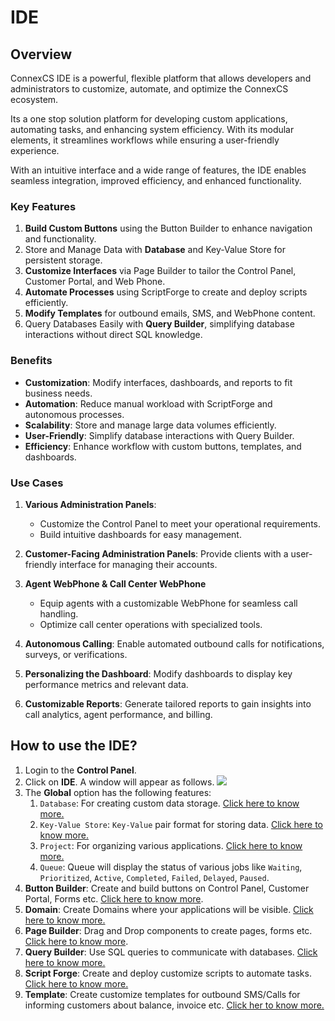 # IDE

## Overview

ConnexCS IDE is a   powerful, flexible platform that allows developers and administrators to customize, automate, and optimize the ConnexCS ecosystem.

Its a one stop solution platform for developing custom applications, automating tasks, and enhancing system efficiency. With its modular elements, it streamlines workflows while ensuring a user-friendly experience.

With an intuitive interface and a wide range of features, the IDE enables seamless integration, improved efficiency, and enhanced functionality.

### Key Features

1. **Build Custom Buttons** using the Button Builder to enhance navigation and functionality.
2. Store and Manage Data with **Database** and Key-Value Store for persistent storage.
3. **Customize Interfaces** via Page Builder to tailor the Control Panel, Customer Portal, and Web Phone.
4. **Automate Processes** using ScriptForge to create and deploy scripts efficiently.
5. **Modify Templates** for outbound emails, SMS, and WebPhone content.
6. Query Databases Easily with **Query Builder**, simplifying database interactions without direct SQL knowledge.

### Benefits

+ **Customization**: Modify interfaces, dashboards, and reports to fit business needs.
+ **Automation**: Reduce manual workload with ScriptForge and autonomous processes.
+ **Scalability**: Store and manage large data volumes efficiently.
+ **User-Friendly**: Simplify database interactions with Query Builder.
+ **Efficiency**: Enhance workflow with custom buttons, templates, and dashboards.

### Use Cases

1. **Various Administration Panels**:
   + Customize the Control Panel to meet your operational requirements.
   + Build intuitive dashboards for easy management.

2. **Customer-Facing Administration Panels**: Provide clients with a user-friendly interface for managing their accounts.
3. **Agent WebPhone & Call Center WebPhone**
   + Equip agents with a customizable WebPhone for seamless call handling.
   + Optimize call center operations with specialized tools.
4. **Autonomous Calling**: Enable automated outbound calls for notifications, surveys, or verifications.
5. **Personalizing the Dashboard**: Modify dashboards to display key performance metrics and relevant data.
6. **Customizable Reports**: Generate tailored reports to gain insights into call analytics, agent performance, and billing.

## How to use the IDE?

1. Login to the **Control Panel**.
2. Click on **IDE**. A window will appear as follows. <img src= "/developers/img/ide.png">
3. The **Global** option has the following features:
      1. `Database`: For creating custom data storage. [Click here to know more.](https://docs.connexcs.com/apps/architecture/database/)
      2. `Key-Value Store`: `Key-Value` pair format for storing data. [Click here to know more.](https://docs.connexcs.com/apps/architecture/key-value/)
      3. `Project`: For organizing various applications. [Click here to know more.](https://docs.connexcs.com/apps/architecture/project/)
      4. `Queue`: Queue will display the status of various jobs like `Waiting`, `Prioritized`, `Active`, `Completed`, `Failed`, `Delayed`, `Paused`.
4. **Button Builder**: Create and build buttons on Control Panel, Customer Portal, Forms etc. [Click here to know more](https://docs.connexcs.com/apps/architecture/button-builder/).
5. **Domain**: Create Domains where your applications will be visible. [Click here to know more.](https://docs.connexcs.com/apps/architecture/domain/)
6. **Page Builder**: Drag and Drop components to create pages, forms etc. [Click here to know more](https://docs.connexcs.com/apps/page-builder/).
7. **Query Builder**: Use SQL queries to communicate with databases. [Click here to know more.](https://docs.connexcs.com/apps/architecture/query-builder/)
8. **Script Forge**: Create and deploy customize scripts to automate tasks. [Click here to know more.](https://docs.connexcs.com/apps/architecture/script/)
9. **Template**: Create customize templates for outbound SMS/Calls for informing customers about balance, invoice etc. [Click her to know more.](https://docs.connexcs.com/apps/architecture/template/)
